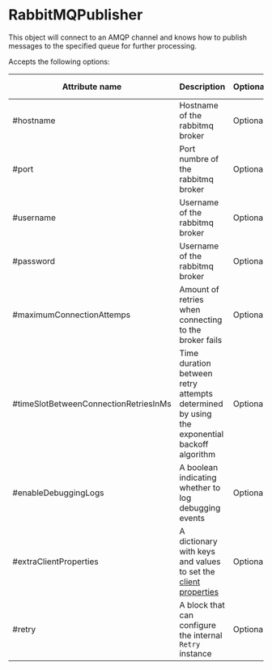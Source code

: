 # RabbitMQPublisher

This object will connect to an AMQP channel and knows how to publish messages
to the specified queue for further processing.

Accepts the following options:

<!-- markdownlint-disable MD013 -->
| Attribute name | Description | Optional/Mandatory | Default value |
| ---------------|-------------|--------------------|---------------|
| #hostname | Hostname of the rabbitmq broker | Optional | localhost |
| #port | Port numbre of the rabbitmq broker | Optional | 5672 |
| #username | Username of the rabbitmq broker | Optional | guest |
| #password | Username of the rabbitmq broker | Optional | guest |
| #maximumConnectionAttemps | Amount of retries when connecting to the broker fails | Optional | 3 |
| #timeSlotBetweenConnectionRetriesInMs | Time duration between retry attempts determined by using the exponential backoff algorithm | Optional | 3000 |
| #enableDebuggingLogs | A boolean indicating whether to log debugging events | Optional | false |
| #extraClientProperties | A dictionary with keys and values to set the [client properties](https://www.rabbitmq.com/docs/connections#capabilities) |Optional | Empty |
| #retry | A block that can configure the internal `Retry` instance | Optional | `[]` |
